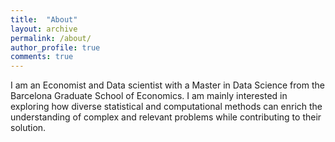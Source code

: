 ```yaml
---
title:  "About"
layout: archive
permalink: /about/
author_profile: true
comments: true
---
```


I am an Economist and Data scientist with a Master in Data Science from the Barcelona Graduate School of Economics. I am mainly interested in exploring how diverse statistical and computational methods can enrich the understanding of  complex and relevant problems while contributing to their solution.